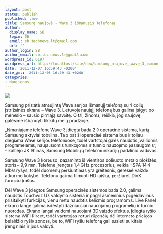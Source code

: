 ```yaml
---
layout: post
status: publish
published: true
title: Samsung naujovė - Wave 3 išmanusis telefonas
author:
  display_name: SB
  login: SB
  email: sb.technews.lt@gmail.com
  url: ''
author_login: SB
author_email: sb.technews.lt@gmail.com
wordpress_id: 6197
wordpress_url: http://localhost/site/new/samsung_naujove__wave_3_ismanusis_telefonas/
date: '2011-12-07 16:59:43 +0200'
date_gmt: '2011-12-07 16:59:43 +0200'
categories:
- Naujienos
---
```

<div class="imgright"><img src="http://technews.lt/upload/Wave 3 Product Image_1.jpg"  /></div>
<p>Samsung pristatė atnaujintą Wave serijos išmanųjį telefoną su 4 colių įstrižainės ekranu – Wave 3. Lietuvoje naująjį telefoną bus galima įsigyti po mėnesio – sausio pirmąją savaitę. O tai, žinoma, reiškia, jog naujovę galėsime išbandyti tik kitų metų pradžioje.</p>
<p>„Išmaniajame telefone Wave 3 įdiegta bada 2.0 operacinė sistema, kurią Samsung aktyviai tobulina. Taip pat ši operacinė sistema bus ir toliau diegiama Wave serijos telefonuose, todėl vartotojai galės naudotis įvairiomis programėlėmis, naujausiomis funkcijomis ir turinio naudojimo paslaugomis“, – kalbėjo JK Shinas, Samsung Mobiliųjų telekomunikacijų padalinio vadovas. </p>
<p>Samsung Wave 3 korpuso, pagaminto iš vientisos poliruoto metalo plokštės, storis – 9,9 mm. Telefone įrengtas 1,4 GHz procesorius, veikia HSPA 14,4 Mb/s ryšys, todėl duomenų persiuntimas yra greitesnis, geresnė vaizdo atkūrimo kokybė. Telefonu galima filmuoti HD raiška, peržiūrėti DivX formato įrašus.</p>
<p>Dėl Wave 3 įdiegtos Samsung operacinės sistemos bada 2.0, galima naudotis Touchwiz UX valdymo sistema ir pagal asmeninius pageidavimus prisitaikyti funkcijas, vienu metu naudotis keliomis programomis. Live Panel ekrano lange galima išdėstyti dažniausiai naudojamų programėlių ir turinio nuorodas. Ekrano langai valdomi naudojant 3D vaizdo efektus. Įdiegta ryšio sistema WiFi Direct, todėl vartotojas neturi rūpesčių dėl interneto prieigos belaidžio ryšio zonose, be to, WiFi ryšiu telefoną gali susieti su kitais įrenginiais ir juos valdyti.  </p>
